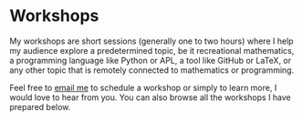 # Workshops

My workshops are short sessions (generally one to two hours) where I help my audience
explore a predetermined topic, be it recreational mathematics,
a programming language like Python or APL, a tool like GitHub or LaTeX,
or any other topic that is remotely connected to mathematics or programming.

Feel free to [email me][email] to schedule a workshop or simply to learn more,
I would love to hear from you.
You can also browse all the workshops I have prepared below.

[email]: mailto:rodrigo@mathspp.com
